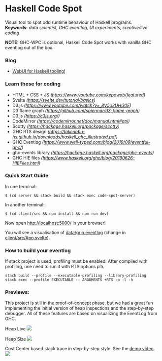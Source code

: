 # Haskell Code Spot

Visual tool to spot odd runtime behaviour of Haskell programs.  
**Keywords:** *data scientist, GHC eventlog, UI experiments, creative/live coding*

**NOTE:** GHC-WPC is optional, Haskell Code Spot works with vanilla GHC eventlog out of the box.

### Blog

- [WebUI for Haskell tooling!](https://www.patreon.com/posts/41065262)

### Learn these for coding

- HTML + CSS + JS *(https://www.youtube.com/kepowob/featured)*
- Svelte *(https://svelte.dev/tutorial/basics)*
- D3.js *(https://www.youtube.com/watch?v=_8V5o2UHG0E)*
- D3 flame graph *(https://github.com/spiermar/d3-flame-graph)*
- C3.js *(https://c3js.org/)*
- CodeMirror *(https://codemirror.net/doc/manual.html#api)*
- Scotty *(https://hackage.haskell.org/package/scotty)*
- GHC RTS design *(https://takenobu-hs.github.io/downloads/haskell_ghc_illustrated.pdf)*
- GHC Eventlog *(https://www.well-typed.com/blog/2019/09/eventful-ghc/)*
- ghc-events library *(https://hackage.haskell.org/package/ghc-events)*
- GHC HIE files *(https://www.haskell.org/ghc/blog/20190626-HIEFiles.html)*

### Quick Start Guide

In one terminal:

    $ (cd server && stack build && stack exec code-spot-server)

In another terminal:

    $ (cd client/src && npm install && npm run dev)

Now open [http://localhost:5000/](http://localhost:5000/) in your browser!

You will see a visualisation of [data/grin.eventlog](data/grin.eventlog)
(change in [client/src/App.svelte](client/src/App.svelte)).

### How to build your eventlog

If stack project is used, profiling must be enabled.
After compiled with profiling, one need to run it with RTS options plh.

```
stack build --profile --executable-profiling --library-profiling
stack exec --profile EXECUTABLE -- ARGUMENTS +RTS -p -l -h
```

### Previews:

This project is still in the proof-of-concept phase, but we had a great fun implementing the
initial version of heap inspections and the step-by-step debugger. All of these features
are based on visualizing the EventLog from GHC.

Heap Live
![](https://github.com/grin-compiler/haskell-code-spot/blob/master/doc/images/heaplive.png)

Heap Size
![](https://github.com/grin-compiler/haskell-code-spot/blob/master/doc/images/heapsize.png)

Cost Center based stack trace in step-by-step style. See the [demo video](https://www.youtube.com/watch?v=YSwkyKhV4dc).
![](https://github.com/grin-compiler/haskell-code-spot/blob/master/doc/images/haskell-code-spot-01.jpg)
